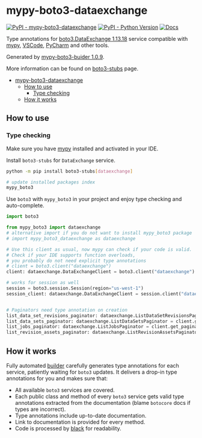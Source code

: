 # mypy-boto3-dataexchange

[![PyPI - mypy-boto3-dataexchange](https://img.shields.io/pypi/v/mypy-boto3-dataexchange.svg?color=blue)](https://pypi.org/project/mypy-boto3-dataexchange)
[![PyPI - Python Version](https://img.shields.io/pypi/pyversions/mypy-boto3-dataexchange.svg?color=blue)](https://pypi.org/project/mypy-boto3-dataexchange)
[![Docs](https://img.shields.io/readthedocs/mypy-boto3-builder.svg?color=blue)](https://mypy-boto3-builder.readthedocs.io/)

Type annotations for
[boto3.DataExchange 1.13.18](https://boto3.amazonaws.com/v1/documentation/api/1.13.18/reference/services/dataexchange.html#DataExchange) service
compatible with [mypy](https://github.com/python/mypy), [VSCode](https://code.visualstudio.com/),
[PyCharm](https://www.jetbrains.com/pycharm/) and other tools.

Generated by [mypy-boto3-buider 1.0.9](https://github.com/vemel/mypy_boto3_builder).

More information can be found on [boto3-stubs](https://pypi.org/project/boto3-stubs/) page.

- [mypy-boto3-dataexchange](#mypy-boto3-dataexchange)
  - [How to use](#how-to-use)
    - [Type checking](#type-checking)
  - [How it works](#how-it-works)

## How to use

### Type checking

Make sure you have [mypy](https://github.com/python/mypy) installed and activated in your IDE.

Install `boto3-stubs` for `DataExchange` service.

```bash
python -m pip install boto3-stubs[dataexchange]

# update installed packages index
mypy_boto3
```

Use `boto3` with `mypy_boto3` in your project and enjoy type checking and auto-complete.

```python
import boto3

from mypy_boto3 import dataexchange
# alternative import if you do not want to install mypy_boto3 package
# import mypy_boto3_dataexchange as dataexchange

# Use this client as usual, now mypy can check if your code is valid.
# Check if your IDE supports function overloads,
# you probably do not need explicit type annotations
# client = boto3.client("dataexchange")
client: dataexchange.DataExchangeClient = boto3.client("dataexchange")

# works for session as well
session = boto3.session.Session(region="us-west-1")
session_client: dataexchange.DataExchangeClient = session.client("dataexchange")


# Paginators need type annotation on creation
list_data_set_revisions_paginator: dataexchange.ListDataSetRevisionsPaginator = client.get_paginator("list_data_set_revisions")
list_data_sets_paginator: dataexchange.ListDataSetsPaginator = client.get_paginator("list_data_sets")
list_jobs_paginator: dataexchange.ListJobsPaginator = client.get_paginator("list_jobs")
list_revision_assets_paginator: dataexchange.ListRevisionAssetsPaginator = client.get_paginator("list_revision_assets")
```

## How it works

Fully automated [builder](https://github.com/vemel/mypy_boto3_builder) carefully generates
type annotations for each service, patiently waiting for `boto3` updates. It delivers
a drop-in type annotations for you and makes sure that:

- All available `boto3` services are covered.
- Each public class and method of every `boto3` service gets valid type annotations
  extracted from the documentation (blame `botocore` docs if types are incorrect).
- Type annotations include up-to-date documentation.
- Link to documentation is provided for every method.
- Code is processed by [black](https://github.com/psf/black) for readability.